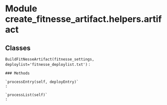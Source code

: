 Module create_fitnesse_artifact.helpers.artifact
================================================

Classes
-------

`BuildFitNesseArtifact(fitnesse_settings, deploylist='fitnesse_deploylist.txt')`
:   

    ### Methods

    `processEntry(self, deployEntry)`
    :

    `processList(self)`
    :